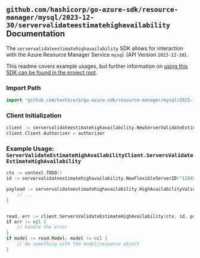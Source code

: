 
## `github.com/hashicorp/go-azure-sdk/resource-manager/mysql/2023-12-30/servervalidateestimatehighavailability` Documentation

The `servervalidateestimatehighavailability` SDK allows for interaction with the Azure Resource Manager Service `mysql` (API Version `2023-12-30`).

This readme covers example usages, but further information on [using this SDK can be found in the project root](https://github.com/hashicorp/go-azure-sdk/tree/main/docs).

### Import Path

```go
import "github.com/hashicorp/go-azure-sdk/resource-manager/mysql/2023-12-30/servervalidateestimatehighavailability"
```


### Client Initialization

```go
client := servervalidateestimatehighavailability.NewServerValidateEstimateHighAvailabilityClientWithBaseURI("https://management.azure.com")
client.Client.Authorizer = authorizer
```


### Example Usage: `ServerValidateEstimateHighAvailabilityClient.ServersValidateEstimateHighAvailability`

```go
ctx := context.TODO()
id := servervalidateestimatehighavailability.NewFlexibleServerID("12345678-1234-9876-4563-123456789012", "example-resource-group", "flexibleServerValue")

payload := servervalidateestimatehighavailability.HighAvailabilityValidationEstimation{
	// ...
}


read, err := client.ServersValidateEstimateHighAvailability(ctx, id, payload)
if err != nil {
	// handle the error
}
if model := read.Model; model != nil {
	// do something with the model/response object
}
```
